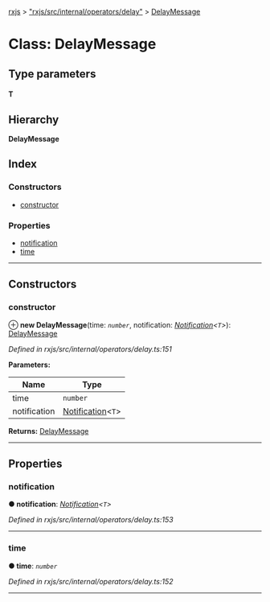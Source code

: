 [rxjs](../README.md) > ["rxjs/src/internal/operators/delay"](../modules/_rxjs_src_internal_operators_delay_.md) > [DelayMessage](../classes/_rxjs_src_internal_operators_delay_.delaymessage.md)

# Class: DelayMessage

## Type parameters
#### T 
## Hierarchy

**DelayMessage**

## Index

### Constructors

* [constructor](_rxjs_src_internal_operators_delay_.delaymessage.md#constructor)

### Properties

* [notification](_rxjs_src_internal_operators_delay_.delaymessage.md#notification)
* [time](_rxjs_src_internal_operators_delay_.delaymessage.md#time)

---

## Constructors

<a id="constructor"></a>

###  constructor

⊕ **new DelayMessage**(time: *`number`*, notification: *[Notification](_rxjs_src_internal_notification_.notification.md)<`T`>*): [DelayMessage](_rxjs_src_internal_operators_delay_.delaymessage.md)

*Defined in rxjs/src/internal/operators/delay.ts:151*

**Parameters:**

| Name | Type |
| ------ | ------ |
| time | `number` |
| notification | [Notification](_rxjs_src_internal_notification_.notification.md)<`T`> |

**Returns:** [DelayMessage](_rxjs_src_internal_operators_delay_.delaymessage.md)

___

## Properties

<a id="notification"></a>

###  notification

**● notification**: *[Notification](_rxjs_src_internal_notification_.notification.md)<`T`>*

*Defined in rxjs/src/internal/operators/delay.ts:153*

___
<a id="time"></a>

###  time

**● time**: *`number`*

*Defined in rxjs/src/internal/operators/delay.ts:152*

___

